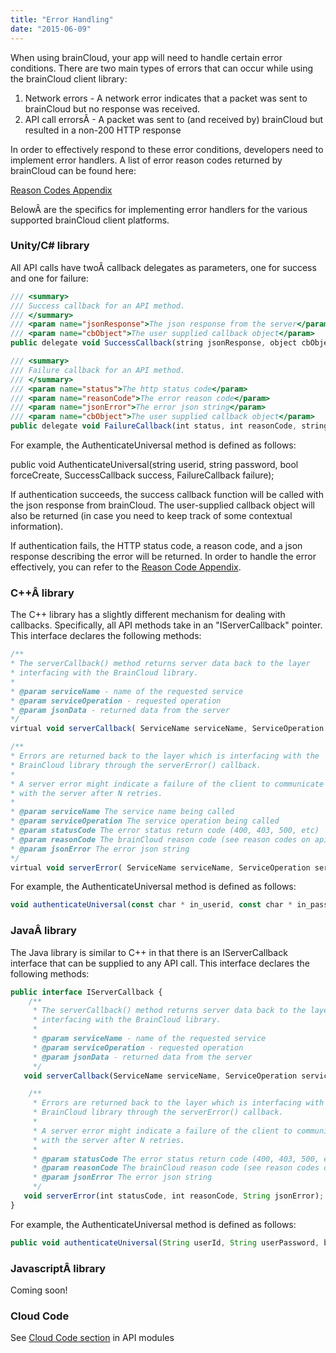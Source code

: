 ```yaml
---
title: "Error Handling"
date: "2015-06-09"
---
```


When using brainCloud, your app will need to handle certain error conditions. There are two main types of errors that can occur while using the brainCloud client library:

1. Network errors - A network error indicates that a packet was sent to brainCloud but no response was received.
2. API call errorsÂ - A packet was sent to (and received by) brainCloud but resulted in a non-200 HTTP response

In order to effectively respond to these error conditions, developers need to implement error handlers. A list of error reason codes returned by brainCloud can be found here:

[Reason Codes Appendix](/api/appendix/reasoncodes)

BelowÂ are the specifics for implementing error handlers for the various supported brainCloud client platforms.

### Unity/C# library

All API calls have twoÂ callback delegates as parameters, one for success and one for failure:
```js
/// <summary>
/// Success callback for an API method.
/// </summary>
/// <param name="jsonResponse">The json response from the server</param>
/// <param name="cbObject">The user supplied callback object</param>
public delegate void SuccessCallback(string jsonResponse, object cbObject);

/// <summary>
/// Failure callback for an API method.
/// </summary>
/// <param name="status">The http status code</param>
/// <param name="reasonCode">The error reason code</param>
/// <param name="jsonError">The error json string</param>
/// <param name="cbObject">The user supplied callback object</param>
public delegate void FailureCallback(int status, int reasonCode, string jsonError, object cbObject)
```
For example, the AuthenticateUniversal method is defined as follows:

public void AuthenticateUniversal(string userid, string password, bool forceCreate, SuccessCallback success, FailureCallback failure);

If authentication succeeds, the success callback function will be called with the json response from brainCloud. The user-supplied callback object will also be returned (in case you need to keep track of some contextual information).

If authentication fails, the HTTP status code, a reason code, and a json response describing the error will be returned. In order to handle the error effectively, you can refer to the [Reason Code Appendix](/api/appendix/reasoncodes).

### C++Â library

The C++ library has a slightly different mechanism for dealing with callbacks. Specifically, all API methods take in an "IServerCallback" pointer. This interface declares the following methods:
```js
/**
* The serverCallback() method returns server data back to the layer
* interfacing with the BrainCloud library.
*
* @param serviceName - name of the requested service
* @param serviceOperation - requested operation
* @param jsonData - returned data from the server
*/
virtual void serverCallback( ServiceName serviceName, ServiceOperation serviceOperation, std::string const & jsonData) = 0;

/**
* Errors are returned back to the layer which is interfacing with the
* BrainCloud library through the serverError() callback.
*
* A server error might indicate a failure of the client to communicate
* with the server after N retries.
*
* @param serviceName The service name being called
* @param serviceOperation The service operation being called
* @param statusCode The error status return code (400, 403, 500, etc)
* @param reasonCode The brainCloud reason code (see reason codes on apidocs site)
* @param jsonError The error json string
*/
virtual void serverError( ServiceName serviceName, ServiceOperation serviceOperation, int statusCode, int reasonCode, const std::string & jsonError) = 0;
```
For example, the AuthenticateUniversal method is defined as follows:
```js
void authenticateUniversal(const char * in_userid, const char * in_password, bool in_forceCreate, IServerCallback * in_callback);
```
### JavaÂ library

The Java library is similar to C++ in that there is an IServerCallback interface that can be supplied to any API call. This interface declares the following methods:
```js
public interface IServerCallback {
    /**
     * The serverCallback() method returns server data back to the layer
     * interfacing with the BrainCloud library.
     *
     * @param serviceName - name of the requested service
     * @param serviceOperation - requested operation
     * @param jsonData - returned data from the server
     */
   void serverCallback(ServiceName serviceName, ServiceOperation serviceOperation, JSONObject jsonData);

    /**
     * Errors are returned back to the layer which is interfacing with the
     * BrainCloud library through the serverError() callback.
     *
     * A server error might indicate a failure of the client to communicate
     * with the server after N retries.
     *
     * @param statusCode The error status return code (400, 403, 500, etc)
     * @param reasonCode The brainCloud reason code (see reason codes on apidocs site)
     * @param jsonError The error json string
     */
   void serverError(int statusCode, int reasonCode, String jsonError);
}
```
For example, the AuthenticateUniversal method is defined as follows:
```js
public void authenticateUniversal(String userId, String userPassword, boolean forceCreate, IServerCallback callback);
```
### JavascriptÂ library

Coming soon!

### Cloud Code

See [Cloud Code section](/api/cc) in API modules
